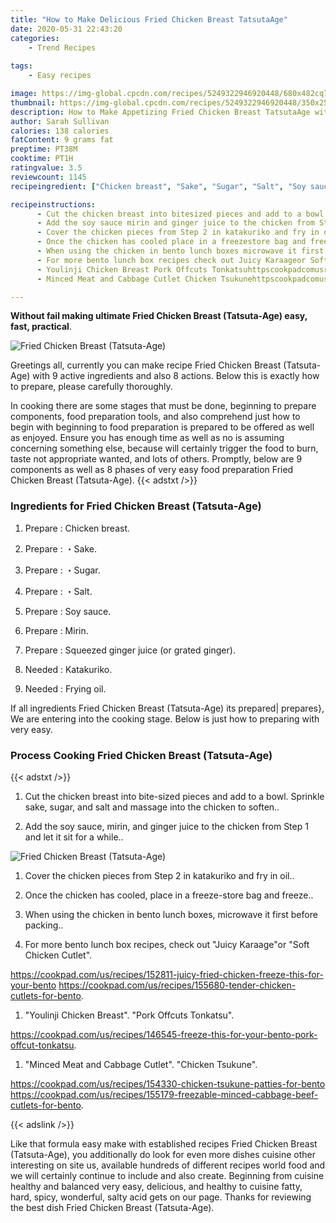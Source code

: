 ```yaml
---
title: "How to Make Delicious Fried Chicken Breast TatsutaAge"
date: 2020-05-31 22:43:20
categories:
    - Trend Recipes
    
tags:
    - Easy recipes

image: https://img-global.cpcdn.com/recipes/5249322946920448/680x482cq70/fried-chicken-breast-tatsuta-age-recipe-main-photo.jpg
thumbnail: https://img-global.cpcdn.com/recipes/5249322946920448/350x250cq70/fried-chicken-breast-tatsuta-age-recipe-main-photo.jpg
description: How to Make Appetizing Fried Chicken Breast TatsutaAge with 9 ingredients and 8 stages of easy cooking.
author: Sarah Sullivan
calories: 138 calories
fatContent: 9 grams fat
preptime: PT38M
cooktime: PT1H
ratingvalue: 3.5
reviewcount: 1145
recipeingredient: ["Chicken breast", "Sake", "Sugar", "Salt", "Soy sauce", "Mirin", "Squeezed ginger juice or grated ginger", "Katakuriko", "Frying oil"]

recipeinstructions: 
      - Cut the chicken breast into bitesized pieces and add to a bowl Sprinkle sake sugar and salt and massage into the chicken to soften 
      - Add the soy sauce mirin and ginger juice to the chicken from Step 1 and let it sit for a while 
      - Cover the chicken pieces from Step 2 in katakuriko and fry in oil 
      - Once the chicken has cooled place in a freezestore bag and freeze 
      - When using the chicken in bento lunch boxes microwave it first before packing 
      - For more bento lunch box recipes check out Juicy Karaageor Soft Chicken Cutlethttpscookpadcomusrecipes152811juicyfriedchickenfreezethisforyourbentohttpscookpadcomusrecipes155680tenderchickencutletsforbento 
      - Youlinji Chicken Breast Pork Offcuts Tonkatsuhttpscookpadcomusrecipes146545freezethisforyourbentoporkoffcuttonkatsu 
      - Minced Meat and Cabbage Cutlet Chicken Tsukunehttpscookpadcomusrecipes154330chickentsukunepattiesforbentohttpscookpadcomusrecipes155179freezablemincedcabbagebeefcutletsforbento

---
```




**Without fail making ultimate Fried Chicken Breast (Tatsuta-Age) easy, fast, practical**. 


![Fried Chicken Breast (Tatsuta-Age)](https://img-global.cpcdn.com/recipes/5249322946920448/680x482cq70/fried-chicken-breast-tatsuta-age-recipe-main-photo.jpg "Fried Chicken Breast (Tatsuta-Age)")




Greetings all, currently you can make recipe Fried Chicken Breast (Tatsuta-Age) with 9 active ingredients and also 8 actions. Below this is exactly how to prepare, please carefully thoroughly.

In cooking there are some stages that must be done, beginning to prepare components, food preparation tools, and also comprehend just how to begin with beginning to food preparation is prepared to be offered as well as enjoyed. Ensure you has enough time as well as no is assuming concerning something else, because will certainly trigger the food to burn, taste not appropriate wanted, and lots of others. Promptly, below are 9 components as well as 8 phases of very easy food preparation Fried Chicken Breast (Tatsuta-Age).
{{< adstxt />}}

### Ingredients for Fried Chicken Breast (Tatsuta-Age)


1. Prepare  : Chicken breast.

1. Prepare  : ・Sake.

1. Prepare  : ・Sugar.

1. Prepare  : ・Salt.

1. Prepare  : Soy sauce.

1. Prepare  : Mirin.

1. Prepare  : Squeezed ginger juice (or grated ginger).

1. Needed  : Katakuriko.

1. Needed  : Frying oil.



If all ingredients Fried Chicken Breast (Tatsuta-Age) its prepared| prepares}, We are entering into the cooking stage. Below is just how to preparing with very easy.

### Process Cooking Fried Chicken Breast (Tatsuta-Age)

{{< adstxt />}}


1. Cut the chicken breast into bite-sized pieces and add to a bowl. Sprinkle sake, sugar, and salt and massage into the chicken to soften..



1. Add the soy sauce, mirin, and ginger juice to the chicken from Step 1 and let it sit for a while..



![Fried Chicken Breast (Tatsuta-Age)](https://img-global.cpcdn.com/steps/6218925772636160/160x128cq70/fried-chicken-breast-tatsuta-age-recipe-step-2-photo.jpg" "Fried Chicken Breast (Tatsuta-Age)")



1. Cover the chicken pieces from Step 2 in katakuriko and fry in oil..



1. Once the chicken has cooled, place in a freeze-store bag and freeze..



1. When using the chicken in bento lunch boxes, microwave it first before packing..



1. For more bento lunch box recipes, check out &#34;Juicy Karaage&#34;or &#34;Soft Chicken Cutlet&#34;.

https://cookpad.com/us/recipes/152811-juicy-fried-chicken-freeze-this-for-your-bento
https://cookpad.com/us/recipes/155680-tender-chicken-cutlets-for-bento.



1. &#34;Youlinji Chicken Breast&#34;.
 &#34;Pork Offcuts Tonkatsu&#34;.

https://cookpad.com/us/recipes/146545-freeze-this-for-your-bento-pork-offcut-tonkatsu.



1. &#34;Minced Meat and Cabbage Cutlet&#34;. &#34;Chicken Tsukune&#34;.

https://cookpad.com/us/recipes/154330-chicken-tsukune-patties-for-bento
https://cookpad.com/us/recipes/155179-freezable-minced-cabbage-beef-cutlets-for-bento.





{{< adslink />}}

Like that formula easy make with established recipes Fried Chicken Breast (Tatsuta-Age), you additionally do look for even more dishes cuisine other interesting on site us, available hundreds of different recipes world food and we will certainly continue to include and also create. Beginning from cuisine healthy and balanced very easy, delicious, and healthy to cuisine fatty, hard, spicy, wonderful, salty acid gets on our page. Thanks for reviewing the best dish Fried Chicken Breast (Tatsuta-Age).

